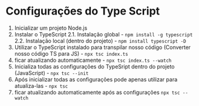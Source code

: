 # Configurações do Type Script

1. Inicializar um projeto Node.js
2. Instalar o TypeScript
   2.1. Instalação global - `npm install -g typescript` <!--! Não é muito recomendado instalar globalmente -->
   2.2. Instalação local (dentro do projeto) - `npm install typescript -D`
3. Utilizar o TypeScript instalado para transpilar nosso código (Converter nosso código TS para JS) - `npx tsc index.ts`<!--? index.ts = nome do arquivo TypeScript -->
4. ficar atualizando automaticamente - `npx tsc index.ts --watch`
5. Inicializa todas as configurações do TypeSript dentro do projeto (JavaScript) - `npx tsc --init`
6. Após inicializar todas as configurações pode apenas utilizar para atualiza-las - `npx tsc`
7. ficar atualizando automaticamente após as configurações `npx tsc --watch`
